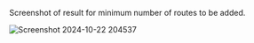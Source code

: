 Screenshot of result for minimum number of routes to be added.

![Screenshot 2024-10-22 204537](https://github.com/user-attachments/assets/2a21731c-c23e-43ae-9cdf-8ac1348d65f8)
